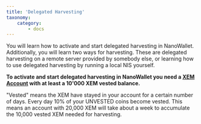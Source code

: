 ```yaml
---
title: 'Delegated Harvesting'
taxonomy:
    category:
        - docs
---
```


You will learn how to activate and start delegated harvesting in NanoWallet. Additionally, you will learn two ways for harvesting.  These are delegated harvesting on a remote server provided by somebody else, or learning how to use delegated harvesting by running a local NIS yourself.

**To activate and start delegated harvesting in NanoWallet you need a [XEM Account](https://blog.nem.io/how-do-i-get-importance-on-the-nem-blockchain/) with at least a 10'000 XEM vested balance.**

"Vested" means the XEM have stayed in your account for a certain number of days. Every day 10% of your UNVESTED coins become vested. This means an account with 20,000 XEM will take about a week to accumulate the 10,000 vested XEM needed for harvesting.